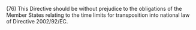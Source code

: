 (76) This Directive should be without prejudice to the obligations of the Member States relating to the time limits for transposition into national law of Directive 2002/92/EC.